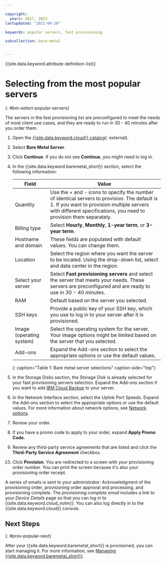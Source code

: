 ```yaml
---

copyright:
  years: 2017, 2023
lastupdated: "2021-09-20"

keywords: popular servers, fast provisioning

subcollection: bare-metal


---
```


{{site.data.keyword.attribute-definition-list}}


# Selecting from the most popular servers
{: #bm-select-popular-servers}

The servers in the fast provisioning list are preconfigured to meet the needs of most client use cases, and they are ready to run in 30 - 40 minutes after you order them.
1. Open the [{{site.data.keyword.cloud}} catalog](https://cloud.ibm.com/catalog/){: external}.   
2. Select **Bare Metal Server**.
3. Click **Continue**. If you do not see **Continue**, you might need to log in.
4. In the {{site.data.keyword.baremetal_short}} section, select the following information:

   | Field | Value |
   | ------ | ------ |
   | Quantity | Use the + and - icons to specify the number of identical servers to provision. The default is 1. If you want to provision multiple servers with different specifications, you need to provision them separately. |
   | Billing type | Select **Hourly**, **Monthly**, **1-year term**, or **3-year term**. |
   | Hostname and domain | These fields are populated with default values. You can change them. |
   | Location | Select the region where you want the server to be located. Using the drop-down list, select and data center in the region. |
   | Select your server | Select **Fast provisioning servers** and select the server that meets your needs. These servers are preconfigured and are ready to use in 30 - 40 minutes. |
   | RAM | Default based on the server you selected. |
   | SSH keys | Provide a public key of your SSH key, which you use to log in to your server after it is provisioned. |
   | Image (operating system) | Select the operating system for the server. Your image options might be limited based on the server that you selected. |
   | Add-ons | Expand the Add-ons section to select the appropriate options or use the default values. |
   {: caption="Table 1: Bare metal server selections" caption-side="top"}
    
5. In the Storage Disks section, the Storage Disk is already selected for your fast provisioning servers selection. Expand the Add-ons section if you want to add [IBM Cloud Backup](/docs/Backup?topic=Backup-getting-started) to your server. 
6. In the Network Interface section, select the Uplink Port Speeds. Expand the Add-ons section to select the appropriate options or use the default values. For more information about network options, see [Network options](/docs/bare-metal?topic=bare-metal-network-options).
7. Review your order.
8. If you have a promo code to apply to your order, expand **Apply Promo Code**.  
9. Review any third-party service agreements that are listed and click the **Third-Party Service Agreement** checkbox.
10. Click **Provision**. You are redirected to a screen with your provisioning order number. You can print the screen because it's also your provisioning order receipt.

A series of emails is sent to your administrator: Acknowledgment of the provisioning order, provisioning order approval and processing, and provisioning complete. The _provisioning complete email_ includes a link to your *Device Details* page so that you can log in to {{site.data.keyword.cloud_notm}}. You can also log directly in to the {{site.data.keyword.cloud}} console.

## Next Steps
{: #prov-popular-next}

After your {{site.data.keyword.baremetal_short}} is provisioned, you can start managing it. For more information, see [Managing {{site.data.keyword.baremetal_short}}](/docs/bare-metal?topic=bare-metal-bm-manage-servers).
